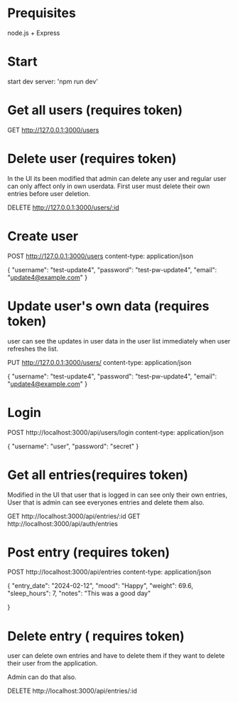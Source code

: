 # Prequisites
node.js + Express
# Start
start dev server: 'npm run dev'








# Get all users (requires token)
GET http://127.0.0.1:3000/users


# Delete user (requires token)

In the UI its been modified that admin can delete any user and regular user can only affect only in own userdata. First user must delete their own entries before user deletion.

DELETE http://127.0.0.1:3000/users/:id

# Create user
POST http://127.0.0.1:3000/users
content-type: application/json

{
  "username": "test-update4",
  "password": "test-pw-update4",
  "email": "update4@example.com"
}

# Update user's own data (requires token)

user can see the updates in user data in the user list immediately when user refreshes the list.

PUT http://127.0.0.1:3000/users/
content-type: application/json

{
  "username": "test-update4",
  "password": "test-pw-update4",
  "email": "update4@example.com"
}

# Login
POST http://localhost:3000/api/users/login
content-type: application/json

{
  "username": "user",
  "password": "secret"
}


# Get all entries(requires token)

Modified in the UI that user that is logged in can see only their own entries,
User that is admin can see everyones entries and delete them also.

GET http://localhost:3000/api/entries/:id
GET http://localhost:3000/api/auth/entries


# Post entry (requires token)



POST http://localhost:3000/api/entries
content-type: application/json

{
  "entry_date": "2024-02-12",
  "mood": "Happy",
  "weight": 69.6,
  "sleep_hours": 7,
  "notes": "This was a good day"

}



# Delete entry ( requires token)

user can delete own entries and have to delete them if they want to delete their user from the application.

Admin can do that also.


DELETE http://localhost:3000/api/entries/:id
